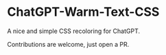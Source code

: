 # ChatGPT-Warm-Text-CSS
A nice and simple CSS recoloring for ChatGPT.

Contributions are welcome, just open a PR.
